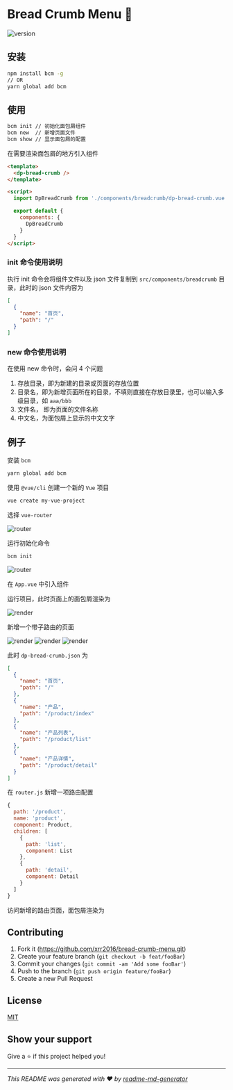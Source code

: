 # Bread Crumb Menu 👋

![version](https://img.shields.io/badge/version-0.0.18-blue.svg?cacheSeconds=2592000)

## 安装

```bash
npm install bcm -g
// OR
yarn global add bcm
```

## 使用

```bash
bcm init // 初始化面包屑组件
bcm new  // 新增页面文件
bcm show // 显示面包屑的配置
```

在需要渲染面包屑的地方引入组件

```html
<template>
  <dp-bread-crumb />
</template>

<script>
  import DpBreadCrumb from './components/breadcrumb/dp-bread-crumb.vue'

  export default {
    components: {
      DpBreadCrumb
    }
  }
</script>
```

### init 命令使用说明

执行 init 命令会将组件文件以及 json 文件复制到 `src/components/breadcrumb` 目录，此时的 json 文件内容为

```json
[
  {
    "name": "首页",
    "path": "/"
  }
]
```

### new 命令使用说明

在使用 new 命令时，会问 4 个问题

1. 存放目录，即为新建的目录或页面的存放位置
2. 目录名，即为新增页面所在的目录，不填则直接在存放目录里，也可以输入多级目录，如 `aaa/bbb`
3. 文件名， 即为页面的文件名称
4. 中文名，为面包屑上显示的中文文字

## 例子

安装 `bcm`

```bash
yarn global add bcm
```

使用 `@vue/cli` 创建一个新的 `Vue` 项目

```bash
vue create my-vue-project
```

选择 `vue-router`

![router](screenshots/router.jpg)

运行初始化命令

```bash
bcm init
```

![router](screenshots/init.jpg)

在 `App.vue` 中引入组件

运行项目，此时页面上的面包屑渲染为

![render](screenshots/render.jpg)

新增一个带子路由的页面

![render](screenshots/product.jpg)
![render](screenshots/list.jpg)
![render](screenshots/detail.jpg)

此时 `dp-bread-crumb.json` 为

```json
[
  {
    "name": "首页",
    "path": "/"
  },
  {
    "name": "产品",
    "path": "/product/index"
  },
  {
    "name": "产品列表",
    "path": "/product/list"
  },
  {
    "name": "产品详情",
    "path": "/product/detail"
  }
]
```

在 `router.js` 新增一项路由配置

```js
{
  path: '/product',
  name: 'product',
  component: Product,
  children: [
    {
      path: 'list',
      component: List
    },
    {
      path: 'detail',
      component: Detail
    }
  ]
}
```

访问新增的路由页面，面包屑渲染为

## Contributing

1. Fork it (<https://github.com/xrr2016/bread-crumb-menu.git>)
2. Create your feature branch (`git checkout -b feat/fooBar`)
3. Commit your changes (`git commit -am 'Add some fooBar'`)
4. Push to the branch (`git push origin feature/fooBar`)
5. Create a new Pull Request

## License

[MIT](LICENSE)

## Show your support

Give a ⭐️ if this project helped you!

---

_This README was generated with ❤️ by [readme-md-generator](https://github.com/kefranabg/readme-md-generator)_
